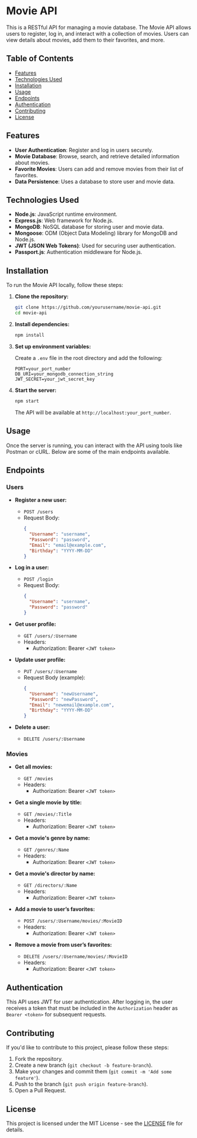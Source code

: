 # Movie API

This is a RESTful API for managing a movie database. The Movie API allows users to register, log in, and interact with a collection of movies. Users can view details about movies, add them to their favorites, and more.

## Table of Contents

- [Features](#features)
- [Technologies Used](#technologies-used)
- [Installation](#installation)
- [Usage](#usage)
- [Endpoints](#endpoints)
- [Authentication](#authentication)
- [Contributing](#contributing)
- [License](#license)

## Features

- **User Authentication**: Register and log in users securely.
- **Movie Database**: Browse, search, and retrieve detailed information about movies.
- **Favorite Movies**: Users can add and remove movies from their list of favorites.
- **Data Persistence**: Uses a database to store user and movie data.

## Technologies Used

- **Node.js**: JavaScript runtime environment.
- **Express.js**: Web framework for Node.js.
- **MongoDB**: NoSQL database for storing user and movie data.
- **Mongoose**: ODM (Object Data Modeling) library for MongoDB and Node.js.
- **JWT (JSON Web Tokens)**: Used for securing user authentication.
- **Passport.js**: Authentication middleware for Node.js.

## Installation

To run the Movie API locally, follow these steps:

1. **Clone the repository:**

    ```bash
    git clone https://github.com/yourusername/movie-api.git
    cd movie-api
    ```

2. **Install dependencies:**

    ```bash
    npm install
    ```

3. **Set up environment variables:**

    Create a `.env` file in the root directory and add the following:

    ```env
    PORT=your_port_number
    DB_URI=your_mongodb_connection_string
    JWT_SECRET=your_jwt_secret_key
    ```

4. **Start the server:**

    ```bash
    npm start
    ```

    The API will be available at `http://localhost:your_port_number`.

## Usage

Once the server is running, you can interact with the API using tools like Postman or cURL. Below are some of the main endpoints available.

## Endpoints

### Users

- **Register a new user:**

    - `POST /users`
    - Request Body:
        ```json
        {
          "Username": "username",
          "Password": "password",
          "Email": "email@example.com",
          "Birthday": "YYYY-MM-DD"
        }
        ```

- **Log in a user:**

    - `POST /login`
    - Request Body:
        ```json
        {
          "Username": "username",
          "Password": "password"
        }
        ```

- **Get user profile:**

    - `GET /users/:Username`
    - Headers:
        - Authorization: Bearer `<JWT token>`

- **Update user profile:**

    - `PUT /users/:Username`
    - Request Body (example):
        ```json
        {
          "Username": "newUsername",
          "Password": "newPassword",
          "Email": "newemail@example.com",
          "Birthday": "YYYY-MM-DD"
        }
        ```

- **Delete a user:**

    - `DELETE /users/:Username`

### Movies

- **Get all movies:**

    - `GET /movies`
    - Headers:
        - Authorization: Bearer `<JWT token>`

- **Get a single movie by title:**

    - `GET /movies/:Title`
    - Headers:
        - Authorization: Bearer `<JWT token>`

- **Get a movie's genre by name:**

    - `GET /genres/:Name`
    - Headers:
        - Authorization: Bearer `<JWT token>`

- **Get a movie's director by name:**

    - `GET /directors/:Name`
    - Headers:
        - Authorization: Bearer `<JWT token>`

- **Add a movie to user’s favorites:**

    - `POST /users/:Username/movies/:MovieID`
    - Headers:
        - Authorization: Bearer `<JWT token>`

- **Remove a movie from user’s favorites:**

    - `DELETE /users/:Username/movies/:MovieID`
    - Headers:
        - Authorization: Bearer `<JWT token>`

## Authentication

This API uses JWT for user authentication. After logging in, the user receives a token that must be included in the `Authorization` header as `Bearer <token>` for subsequent requests.

## Contributing

If you'd like to contribute to this project, please follow these steps:

1. Fork the repository.
2. Create a new branch (`git checkout -b feature-branch`).
3. Make your changes and commit them (`git commit -m 'Add some feature'`).
4. Push to the branch (`git push origin feature-branch`).
5. Open a Pull Request.

## License

This project is licensed under the MIT License - see the [LICENSE](LICENSE) file for details.

